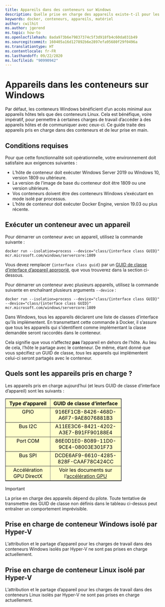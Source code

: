 ```yaml
---
title: Appareils dans des conteneurs sur Windows
description: Quelle prise en charge des appareils existe-t-il pour les conteneurs sur Windows
keywords: docker, conteneurs, appareils, matériel
author: cwilhit
ms.author: jgerend
ms.topic: how-to
ms.openlocfilehash: 8ada973b6e79837374c5f3d918fb4c60da031b49
ms.sourcegitcommit: 160405a16d127892b6e2897efa95680f29f0496a
ms.translationtype: HT
ms.contentlocale: fr-FR
ms.lasthandoff: 09/22/2020
ms.locfileid: "90990942"
---
```

# <a name="devices-in-containers-on-windows"></a>Appareils dans les conteneurs sur Windows

Par défaut, les conteneurs Windows bénéficient d’un accès minimal aux appareils hôtes tels que des conteneurs Linux. Cela est bénéfique, voire impératif, pour permettre à certaines charges de travail d’accéder à des appareils hôtes et de communiquer avec ceux-ci. Ce guide traite des appareils pris en charge dans des conteneurs et de leur prise en main.

## <a name="requirements"></a>Conditions requises

Pour que cette fonctionnalité soit opérationnelle, votre environnement doit satisfaire aux exigences suivantes :
- L’hôte de conteneur doit exécuter Windows Server 2019 ou Windows 10, version 1809 ou ultérieure.
- La version de l’image de base du conteneur doit être 1809 ou une version ultérieure.
- Vos conteneurs doivent être des conteneurs Windows s’exécutant en mode isolé par processus.
- L’hôte de conteneur doit exécuter Docker Engine, version 19.03 ou plus récente.

## <a name="run-a-container-with-a-device"></a>Exécuter un conteneur avec un appareil

Pour démarrer un conteneur avec un appareil, utilisez la commande suivante :

```shell
docker run --isolation=process --device="class/{interface class GUID}" mcr.microsoft.com/windows/servercore:1809
```

Vous devez remplacer `{interface class guid}` par un [GUID de classe d’interface d’appareil approprié](/windows-hardware/drivers/install/overview-of-device-interface-classes), que vous trouverez dans la section ci-dessous.

Pour démarrer un conteneur avec plusieurs appareils, utilisez la commande suivante en enchaînant plusieurs arguments `--device` :

```shell
docker run --isolation=process --device="class/{interface class GUID}" --device="class/{interface class GUID}" mcr.microsoft.com/windows/servercore:1809
```

Dans Windows, tous les appareils déclarent une liste de classes d’interface qu’ils implémentent. En transmettant cette commande à Docker, il s’assure que tous les appareils qui s’identifient comme implémentant la classe demandée seront raccordés dans le conteneur.

Cela signifie que vous n’affectez **pas** l’appareil en dehors de l’hôte. Au lieu de cela, l’hôte le partage avec le conteneur. De même, étant donné que vous spécifiez un GUID de classe, _tous_ les appareils qui implémentent celui-ci seront partagés avec le conteneur.

## <a name="what-devices-are-supported"></a>Quels sont les appareils pris en charge ?

Les appareils pris en charge aujourd’hui (et leurs GUID de classe d’interface d’appareil) sont les suivants :

<table border="1" style="background-color:FFFFCC;border-collapse:collapse;border:1px solid FFCC00;color:000000;width:75%" cellpadding="5" cellspacing="5">
<thead>
<tr valign="top">
<th><center>Type d’appareil</center></th>
<th><center>GUID de classe d’interface</center></th>
</tr>
</thead>
<tbody>
<tr valign="top">
<td><center>GPIO</center></td>
<td><center>916EF1CB-8426-468D-A6F7-9AE8076881B3</center></td>
</tr>
<tr valign="top">
<td><center>Bus I2C</center></td>
<td><center>A11EE3C6-8421-4202-A3E7-B91FF90188E4</center></td>
</tr>
<tr valign="top">
<td><center>Port COM</center></td>
<td><center>86E0D1E0-8089-11D0-9CE4-08003E301F73</center></td>
</tr>
<tr valign="top">
<td><center>Bus SPI</center></td>
<td><center>DCDE6AF9-6610-4285-828F-CAAF78C424CC</center></td>
</tr>
<tr valign="top">
<td><center>Accélération GPU DirectX</center></td>
<td><center>Voir les documents sur l’<a href="/virtualization/windowscontainers/deploy-containers/gpu-acceleration">accélération GPU</a></center></td>
</tr>
</tbody>
</table>

> [!IMPORTANT]
> La prise en charge des appareils dépend du pilote. Toute tentative de transmettre des GUID de classe non définis dans le tableau ci-dessus peut entraîner un comportement imprévisible.

## <a name="hyper-v-isolated-windows-container-support"></a>Prise en charge de conteneur Windows isolé par Hyper-V

L’attribution et le partage d’appareil pour les charges de travail dans des conteneurs Windows isolés par Hyper-V ne sont pas prises en charge actuellement.

## <a name="hyper-v-isolated-linux-container-support"></a>Prise en charge de conteneur Linux isolé par Hyper-V

L’attribution et le partage d’appareil pour les charges de travail dans des conteneurs Linux isolés par Hyper-V ne sont pas prises en charge actuellement.